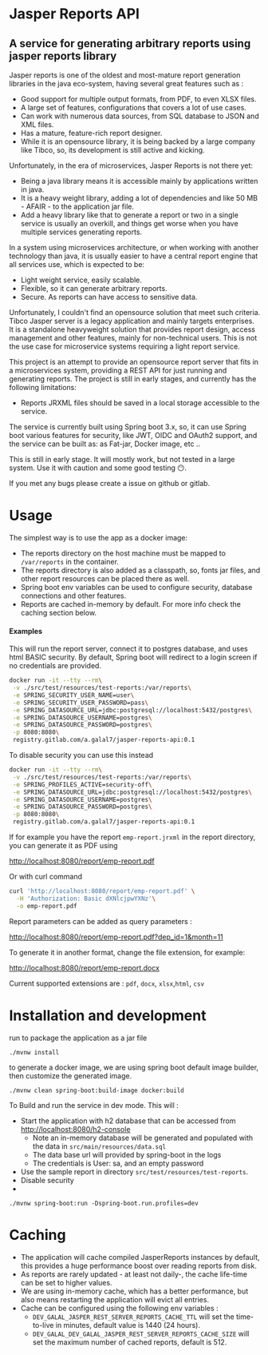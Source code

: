 # Jasper Reports API
## A service for generating arbitrary reports using jasper reports library

Jasper reports is one of the oldest and most-mature report generation libraries in the java eco-system, having several great features such as :
- Good support for multiple output formats, from PDF, to even XLSX files.
- A large set of features, configurations that covers a lot of use cases.
- Can work with numerous data sources, from SQL database to JSON and XML files.
- Has a mature, feature-rich report designer.
- While it is an opensource library, it is being backed by a large company like Tibco, so, its development is still active and kicking.

Unfortunately, in the era of microservices, Jasper Reports is not there yet:
- Being a java library means it is accessible mainly by applications written in java.
- It is a heavy weight library, adding a lot of dependencies and like 50 MB  - AFAIR - to the application jar file.
- Add a heavy library like that to generate a report or two in a single service is usually an overkill, and things get worse when you have multiple services generating reports.

In a system using microservices architecture, or when working with another technology than java, it is usually easier to have a central report engine that all services use, which is expected to be:
- Light weight service, easily scalable.
- Flexible, so it can generate arbitrary reports.
- Secure. As reports can have access to sensitive data.

Unfortunately, I couldn't find an opensource solution that meet such criteria. Tibco Jasper server is a legacy application and mainly targets enterprises. It is a standalone heavyweight solution that provides report design, access management and other features, mainly for non-technical users. This is not the use case for microservice systems requiring a light report service.

This project is an attempt to provide an opensource report server that fits in a microservices system, providing a REST API for just running and generating reports.
The project is still in early stages, and currently has the following limitations:
- Reports JRXML files should be saved in a local storage accessible to the service.

The service is currently built using Spring boot 3.x, so, it can use Spring boot various features for security, like JWT, OIDC and OAuth2 support, and the service can be built as: as Fat-jar, Docker image, etc ..

This is still in early stage. It will mostly work, but not tested in a large system. Use it with caution and some good testing 😶.

If you met any bugs please create a issue on github or gitlab.

# Usage

The simplest way is to use the app as a docker image:
- The reports directory on the host machine must be mapped to `/var/reports` in the container.
- The reports directory is also added as a classpath, so, fonts jar files, and other report resources can be placed there as well.
- Spring boot env variables can be used to configure security, database connections and other features.
- Reports are cached in-memory by default. For more info check the caching section below.

#### Examples 

This will run the report server, connect it to postgres database, and uses html BASIC security. By default, Spring boot will redirect to a login screen if no credentials are provided.

```sh
docker run -it --tty --rm\
 -v ./src/test/resources/test-reports:/var/reports\
 -e SPRING_SECURITY_USER_NAME=user\
 -e SPRING_SECURITY_USER_PASSWORD=pass\
 -e SPRING_DATASOURCE_URL=jdbc:postgresql://localhost:5432/postgres\
 -e SPRING_DATASOURCE_USERNAME=postgres\
 -e SPRING_DATASOURCE_PASSWORD=postgres\
 -p 8080:8080\
 registry.gitlab.com/a.galal7/jasper-reports-api:0.1
```

To disable security you can use this instead
```sh
docker run -it --tty --rm\
 -v ./src/test/resources/test-reports:/var/reports\
 -e SPRING_PROFILES_ACTIVE=security-off\
 -e SPRING_DATASOURCE_URL=jdbc:postgresql://localhost:5432/postgres\
 -e SPRING_DATASOURCE_USERNAME=postgres\
 -e SPRING_DATASOURCE_PASSWORD=postgres\
 -p 8080:8080\
 registry.gitlab.com/a.galal7/jasper-reports-api:0.1
```

If for example you have the report `emp-report.jrxml` in the report directory, you can generate it as PDF using

[http://localhost:8080/report/emp-report.pdf](http://localhost:8080/report/emp-report.pdf)

Or with curl command

```sh
curl 'http://localhost:8080/report/emp-report.pdf' \
  -H 'Authorization: Basic dXNlcjpwYXNz'\
  -o emp-report.pdf
```

Report parameters can be added as query parameters :

[http://localhost:8080/report/emp-report.pdf?dep_id=1&month=11](http://localhost:8080/report/emp-report.pdf?dep_id=1&month=11)



To generate it in another format, change the file extension, for example:

[http://localhost:8080/report/emp-report.docx](http://localhost:8080/report/emp-report.docx)

Current supported extensions are : `pdf`, `docx`, `xlsx`,`html`, `csv`


# Installation and development

run to package the application as a jar file
```shell
./mvnw install
```

to generate a docker image, we are using spring boot default image builder, then customize the generated image.
```shell
./mvnw clean spring-boot:build-image docker:build
```


To Build and run the service in dev mode. 
This will :
- Start the application with h2 database that can be accessed from [http://localhost:8080/h2-console](http://localhost:8080/h2-console)
  - Note an in-memory database will be generated and populated with the data in `src/main/resources/data.sql`
  - The data base url will provided by spring-boot in the logs
  - The credentials is User: sa, and an empty password
- Use the sample report in directory `src/test/resources/test-reports`.
- Disable security
- 
```shell
./mvnw spring-boot:run -Dspring-boot.run.profiles=dev
```

# Caching

- The application will cache compiled JasperReports instances by default, this provides a huge performance boost over reading reports from disk.
- As reports are rarely updated - at least not daily-, the cache life-time can be set to higher values.
- We are using in-memory cache, which has a better performance, but also means restarting the application will evict all entries.
- Cache can be configured using the following env variables :
  - `DEV_GALAL_JASPER_REST_SERVER_REPORTS_CACHE_TTL` will set the time-to-live in minutes, default value is 1440 (24 hours).
  - `DEV_GALAL_DEV_GALAL_JASPER_REST_SERVER_REPORTS_CACHE_SIZE` will set the maximum number of cached reports, default is 512.
